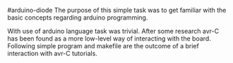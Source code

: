 #arduino-diode
The purpose of this simple task was to get familiar with the basic concepts
regarding arduino programming. 

With use of arduino language task was trivial. After some research avr-C has
been found as a more low-level way of interacting with the board. Following
simple program and makefile are the outcome of a brief interaction with avr-C
tutorials.



